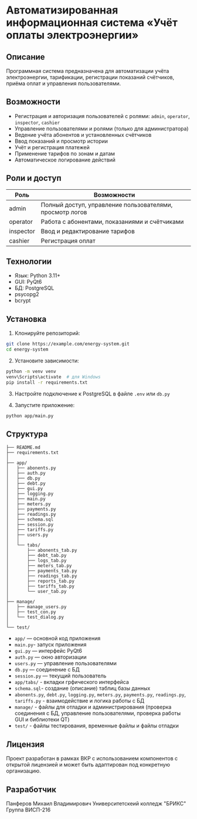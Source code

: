 # Автоматизированная информационная система «Учёт оплаты электроэнергии»

## Описание
Программная система предназначена для автоматизации учёта электроэнергии, тарификации, регистрации показаний счётчиков, приёма оплат и управления пользователями.

## Возможности
- Регистрация и авторизация пользователей с ролями: `admin`, `operator`, `inspector`, `cashier`
- Управление пользователями и ролями (только для администратора)
- Ведение учёта абонентов и установленных счётчиков
- Ввод показаний и просмотр истории
- Учёт и регистрация платежей
- Применение тарифов по зонам и датам
- Автоматическое логирование действий

## Роли и доступ
| Роль       | Возможности                                                                 |
|------------|------------------------------------------------------------------------------|
| admin      | Полный доступ, управление пользователями, просмотр логов                    |
| operator   | Работа с абонентами, показаниями и счётчиками                                           |
| inspector  | Ввод и редактирование тарифов                                              |
| cashier    | Регистрация оплат                  |

## Технологии
- Язык: Python 3.11+
- GUI: PyQt6
- БД: PostgreSQL
- psycopg2
- bcrypt

## Установка
1. Клонируйте репозиторий:
```bash
git clone https://example.com/energy-system.git
cd energy-system
```

2. Установите зависимости:
```bash
python -m venv venv
venv\Scripts\activate  # для Windows
pip install -r requirements.txt
```

3. Настройте подключение к PostgreSQL в файле `.env` или `db.py`

4. Запустите приложение:
```bash
python app/main.py
```

## Структура

```
├── README.md
├── requirements.txt
│
├── app/
│   ├── abonents.py
│   ├── auth.py
│   ├── db.py
│   ├── debt.py
│   ├── gui.py
│   ├── logging.py
│   ├── main.py
│   ├── meters.py
│   ├── payments.py
│   ├── readings.py
│   ├── schema.sql
│   ├── session.py
│   ├── tariffs.py
│   ├── users.py
│   │
│   └── tabs/
│       ├── abonents_tab.py
│       ├── debt_tab.py
│       ├── logs_tab.py
│       ├── meters_tab.py
│       ├── payments_tab.py
│       ├── readings_tab.py
│       ├── reports_tab.py
│       ├── tariffs_tab.py
│       └── user_tab.py
│
├── manage/
│   ├── manage_users.py
│   ├── test_con.py
│   └── test_dialog.py
│
└── test/
```

- `app/` — основной код приложения
- `main.py`- запуск приложения
- `gui.py` — интерфейс PyQt6
- `auth.py` — окно авторизации
- `users.py` — управление пользователями
- `db.py` — соединение с БД
- `session.py` — текущий пользователь
- `app/tabs/` - вкладки грфического интерфейса
- `schema.sql`- создание (описание) таблиц базы данных
- `abonents.py`, `debt.py`, `logging.py`, `meters.py`, `payments.py`, `readings.py`, `tariffs.py` - взаимодействие и логика работы с БД
- `manage/` - файлы для отладки и администрирования (проверка соединения с БД, управление пользователями, проверка работы GUI и библиотеки QT)
- `test/` - файлы тестирования, временные файлы и файлы отладки

## Лицензия
Проект разработан в рамках ВКР с использованием компонентов c открытой лицензией и может быть адаптирован под конкретную организацию.


## Разработчик
Панферов Михаил Владимирович
Университетскеий колледж "БРИКС"
Группа ВИСП-216